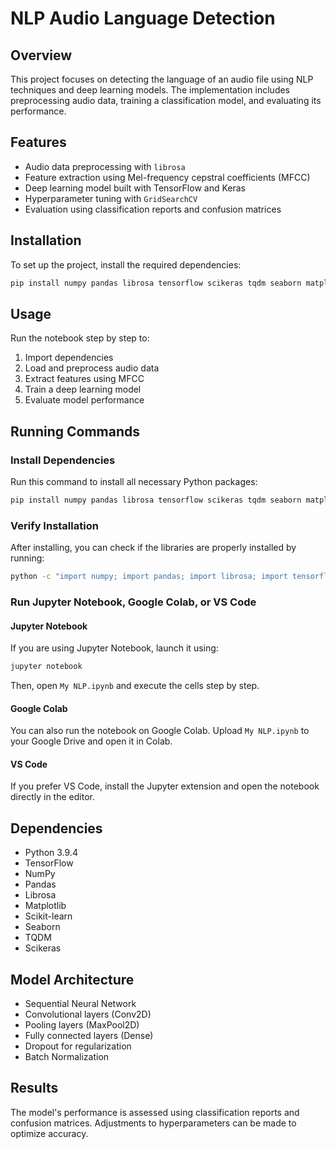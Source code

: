 # NLP Audio Language Detection 

## Overview
This project focuses on detecting the language of an audio file using NLP techniques and deep learning models. The implementation includes preprocessing audio data, training a classification model, and evaluating its performance.

## Features
- Audio data preprocessing with `librosa`
- Feature extraction using Mel-frequency cepstral coefficients (MFCC)
- Deep learning model built with TensorFlow and Keras
- Hyperparameter tuning with `GridSearchCV`
- Evaluation using classification reports and confusion matrices

## Installation
To set up the project, install the required dependencies:
```sh
pip install numpy pandas librosa tensorflow scikeras tqdm seaborn matplotlib scikit-learn
```

## Usage
Run the notebook step by step to:
1. Import dependencies
2. Load and preprocess audio data
3. Extract features using MFCC
4. Train a deep learning model
5. Evaluate model performance

## Running Commands
### Install Dependencies
Run this command to install all necessary Python packages:
```sh
pip install numpy pandas librosa tensorflow scikeras tqdm seaborn matplotlib scikit-learn
```

### Verify Installation
After installing, you can check if the libraries are properly installed by running:
```sh
python -c "import numpy; import pandas; import librosa; import tensorflow; import sklearn; print('All dependencies installed successfully!')"
```

### Run Jupyter Notebook, Google Colab, or VS Code

#### Jupyter Notebook
If you are using Jupyter Notebook, launch it using:
```sh
jupyter notebook
```
Then, open `My NLP.ipynb` and execute the cells step by step.

#### Google Colab
You can also run the notebook on Google Colab. Upload `My NLP.ipynb` to your Google Drive and open it in Colab.

#### VS Code
If you prefer VS Code, install the Jupyter extension and open the notebook directly in the editor.

## Dependencies
- Python 3.9.4
- TensorFlow
- NumPy
- Pandas
- Librosa
- Matplotlib
- Scikit-learn
- Seaborn
- TQDM
- Scikeras

## Model Architecture
- Sequential Neural Network
- Convolutional layers (Conv2D)
- Pooling layers (MaxPool2D)
- Fully connected layers (Dense)
- Dropout for regularization
- Batch Normalization

## Results
The model's performance is assessed using classification reports and confusion matrices. Adjustments to hyperparameters can be made to optimize accuracy.



